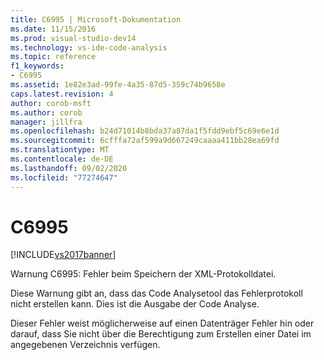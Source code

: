 ```yaml
---
title: C6995 | Microsoft-Dokumentation
ms.date: 11/15/2016
ms.prod: visual-studio-dev14
ms.technology: vs-ide-code-analysis
ms.topic: reference
f1_keywords:
- C6995
ms.assetid: 1e82e3ad-99fe-4a35-87d5-359c74b9658e
caps.latest.revision: 4
author: corob-msft
ms.author: corob
manager: jillfra
ms.openlocfilehash: b24d71014b8bda37a87da1f5fdd9ebf5c69e6e1d
ms.sourcegitcommit: 6cfffa72af599a9d667249caaaa411bb28ea69fd
ms.translationtype: MT
ms.contentlocale: de-DE
ms.lasthandoff: 09/02/2020
ms.locfileid: "77274647"
---
```

# <a name="c6995"></a>C6995
[!INCLUDE[vs2017banner](../includes/vs2017banner.md)]

Warnung C6995: Fehler beim Speichern der XML-Protokolldatei.  
  
 Diese Warnung gibt an, dass das Code Analysetool das Fehlerprotokoll nicht erstellen kann. Dies ist die Ausgabe der Code Analyse.  
  
 Dieser Fehler weist möglicherweise auf einen Datenträger Fehler hin oder darauf, dass Sie nicht über die Berechtigung zum Erstellen einer Datei im angegebenen Verzeichnis verfügen.

